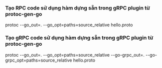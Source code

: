 ### Tạo RPC code sử dụng hàm dựng sẵn trong gRPC plugin từ protoc-gen-go

protoc --go_out=. --go_opt=paths=source_relative hello.proto

### Tạo gRPC code sử dụng hàm dựng sẵn trong gRPC plugin từ protoc-gen-go

protoc --go_out=. --go_opt=paths=source_relative --go-grpc_out=. --go-grpc_opt=paths=source_relative hello.proto
